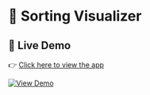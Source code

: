 # 🎯 Sorting Visualizer

## 🔗 Live Demo

👉 [Click here to view the app](https://mohdsameer3.github.io/Sorting-Visualizer/#visual)

[![View Demo](https://img.shields.io/badge/View-Demo-brightgreen?style=for-the-badge&logo=github)](https://mohdsameer3.github.io/Sorting-Visualizer/#visual)

